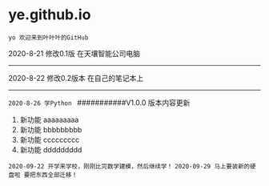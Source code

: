 # ye.github.io
```yo 欢迎来到叶叶叶的GitHub ```


2020-8-21 修改0.1版  在天壤智能公司电脑

***

2020-8-22  修改0.2版本     在自己的笔记本上

***
```2020-8-26 学Python ```
###########V1.0.0 版本内容更新
1. 新功能     aaaaaaaaa
2. 新功能     bbbbbbbbb
3. 新功能     ccccccccc
4. 新功能     ddddddddd

```2020-09-22 开学来学校，刚刚比完数学建模，然后继续学！```
`2020-09-29 马上要装新的硬盘啦 要把东西全部迁移！`